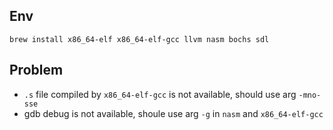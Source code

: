 ## Env
```shell
brew install x86_64-elf x86_64-elf-gcc llvm nasm bochs sdl
```

## Problem
- `.s` file compiled by `x86_64-elf-gcc` is not available, should use arg `-mno-sse`
- gdb debug is not available, shoule use arg `-g` in `nasm` and `x86_64-elf-gcc`